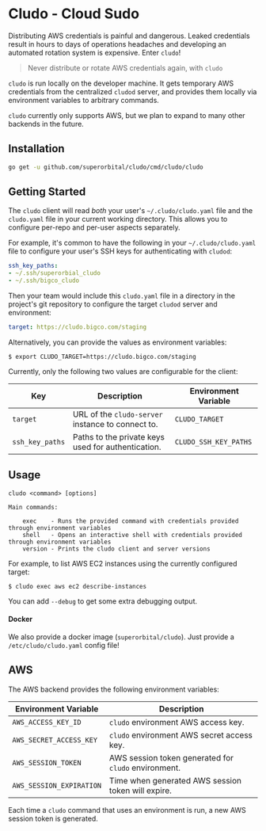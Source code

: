 # Cludo - Cloud Sudo

Distributing AWS credentials is painful and dangerous.  Leaked credentials result in hours to days of operations headaches and developing an automated rotation system is expensive. Enter `cludo`!

> Never distribute or rotate AWS credentials again, with `cludo`

`cludo` is run locally on the developer machine.  It gets temporary AWS credentials from the centralized `cludod` server, and provides them locally via environment variables to arbitrary commands.

`cludo` currently only supports AWS, but we plan to expand to many other backends in the future.

## Installation

``` bash
go get -u github.com/superorbital/cludo/cmd/cludo/cludo
```

## Getting Started

The `cludo` client will read _both_ your user's `~/.cludo/cludo.yaml` file and the `cludo.yaml` file in your current working directory.  This allows you to configure per-repo and per-user aspects separately.

For example, it's common to have the following in your `~/.cludo/cludo.yaml` file to configure your user's SSH keys for authenticating with `cludod`:

``` yaml
ssh_key_paths: 
- ~/.ssh/superorbial_cludo
- ~/.ssh/bigco_cludo
```

Then your team would include this `cludo.yaml` file in a directory in the project's git
repository to configure the target `cludod` server and environment:

``` yaml
target: https://cludo.bigco.com/staging
```

Alternatively, you can provide the values as environment variables: 

``` console
$ export CLUDO_TARGET=https://cludo.bigco.com/staging
```

Currently, only the following two values are configurable for the client:

Key             |  Description                                        | Environment Variable 
---------       |  -----------                                        | -------------------- 
`target`        |  URL of the `cludo-server` instance to connect to.  | `CLUDO_TARGET`
`ssh_key_paths` |  Paths to the private keys used for authentication. | `CLUDO_SSH_KEY_PATHS`

## Usage

```
cludo <command> [options]

Main commands:

    exec    - Runs the provided command with credentials provided through environment variables
    shell   - Opens an interactive shell with credentials provided through environment variables
    version - Prints the cludo client and server versions
```

For example, to list AWS EC2 instances using the currently configured target:

``` console
$ cludo exec aws ec2 describe-instances
```

You can add `--debug` to get some extra debugging output.

#### Docker

We also provide a docker image (`superorbital/cludo`). Just provide a `/etc/cludo/cludo.yaml` config file!

## AWS

The AWS backend provides the following environment variables:

Environment Variable | Description
-------------------- | -----------
`AWS_ACCESS_KEY_ID` | `cludo` environment AWS access key.
`AWS_SECRET_ACCESS_KEY` | `cludo` environment AWS secret access key.
`AWS_SESSION_TOKEN` | AWS session token generated for `cludo` environment.
`AWS_SESSION_EXPIRATION` | Time when generated AWS session token will expire.

Each time a `cludo` command that uses an environment is run, a new AWS session token is generated.


